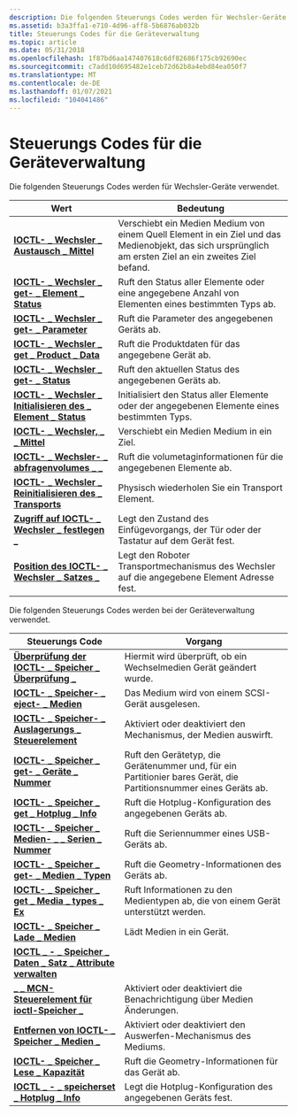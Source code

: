 ```yaml
---
description: Die folgenden Steuerungs Codes werden für Wechsler-Geräte verwendet.
ms.assetid: b3a3ffa1-e710-4d96-aff8-5b6876ab032b
title: Steuerungs Codes für die Geräteverwaltung
ms.topic: article
ms.date: 05/31/2018
ms.openlocfilehash: 1f87bd6aa147407618c6df82686f175cb92690ec
ms.sourcegitcommit: c7add10d695482e1ceb72d62b8a4ebd84ea050f7
ms.translationtype: MT
ms.contentlocale: de-DE
ms.lasthandoff: 01/07/2021
ms.locfileid: "104041486"
---
```

# <a name="device-management-control-codes"></a>Steuerungs Codes für die Geräteverwaltung

Die folgenden Steuerungs Codes werden für Wechsler-Geräte verwendet.



| Wert                                                                                          | Bedeutung                                                                                                                                              |
|------------------------------------------------------------------------------------------------|------------------------------------------------------------------------------------------------------------------------------------------------------|
| [**IOCTL- \_ Wechsler \_ Austausch \_ Mittel**](/windows/desktop/api/WinIoCtl/ni-winioctl-ioctl_changer_exchange_medium)                      | Verschiebt ein Medien Medium von einem Quell Element in ein Ziel und das Medienobjekt, das sich ursprünglich am ersten Ziel an ein zweites Ziel befand. |
| [**IOCTL- \_ Wechsler \_ get- \_ Element \_ Status**](/windows/desktop/api/WinIoCtl/ni-winioctl-ioctl_changer_get_element_status)               | Ruft den Status aller Elemente oder eine angegebene Anzahl von Elementen eines bestimmten Typs ab.                                                         |
| [**IOCTL- \_ Wechsler \_ get- \_ Parameter**](/windows/desktop/api/WinIoCtl/ni-winioctl-ioctl_changer_get_parameters)                        | Ruft die Parameter des angegebenen Geräts ab.                                                                                                    |
| [**IOCTL- \_ Wechsler \_ get \_ Product \_ Data**](/windows/desktop/api/WinIoCtl/ni-winioctl-ioctl_changer_get_product_data)                   | Ruft die Produktdaten für das angegebene Gerät ab.                                                                                                 |
| [**IOCTL- \_ Wechsler \_ get- \_ Status**](/windows/desktop/api/WinIoCtl/ni-winioctl-ioctl_changer_get_status)                                | Ruft den aktuellen Status des angegebenen Geräts ab.                                                                                                |
| [**IOCTL- \_ Wechsler \_ Initialisieren des \_ Element \_ Status**](/windows/desktop/api/WinIoCtl/ni-winioctl-ioctl_changer_initialize_element_status) | Initialisiert den Status aller Elemente oder der angegebenen Elemente eines bestimmten Typs.                                                               |
| [**IOCTL- \_ Wechsler, \_ \_ Mittel**](/windows/desktop/api/WinIoCtl/ni-winioctl-ioctl_changer_move_medium)                              | Verschiebt ein Medien Medium in ein Ziel.                                                                                                             |
| [**IOCTL- \_ Wechsler- \_ abfragenvolumes \_ \_**](/windows/desktop/api/WinIoCtl/ni-winioctl-ioctl_changer_query_volume_tags)                 | Ruft die volumetaginformationen für die angegebenen Elemente ab.                                                                                     |
| [**IOCTL- \_ Wechsler \_ Reinitialisieren des \_ Transports**](/windows/desktop/api/WinIoCtl/ni-winioctl-ioctl_changer_reinitialize_transport)        | Physisch wiederholen Sie ein Transport Element.                                                                                                         |
| [**Zugriff auf IOCTL- \_ Wechsler \_ festlegen \_**](/windows/desktop/api/WinIoCtl/ni-winioctl-ioctl_changer_set_access)                                | Legt den Zustand des Einfügevorgangs, der Tür oder der Tastatur auf dem Gerät fest.                                                                                   |
| [**Position des IOCTL- \_ Wechsler \_ Satzes \_**](/windows/desktop/api/WinIoCtl/ni-winioctl-ioctl_changer_set_position)                            | Legt den Roboter Transportmechanismus des Wechsler auf die angegebene Element Adresse fest.                                                                     |



 

Die folgenden Steuerungs Codes werden bei der Geräteverwaltung verwendet.



| Steuerungs Code                                                                                      | Vorgang                                                                                                    |
|---------------------------------------------------------------------------------------------------|--------------------------------------------------------------------------------------------------------------|
| [**Überprüfung der IOCTL- \_ Speicher \_ Überprüfung \_**](/windows/desktop/api/WinIoCtl/ni-winioctl-ioctl_storage_check_verify)                               | Hiermit wird überprüft, ob ein Wechselmedien Gerät geändert wurde.                                                               |
| [**IOCTL- \_ Speicher- \_ eject- \_ Medien**](/windows/desktop/api/WinIoCtl/ni-winioctl-ioctl_storage_eject_media)                                 | Das Medium wird von einem SCSI-Gerät ausgelesen.                                                                             |
| [**IOCTL- \_ Speicher- \_ Auslagerungs \_ Steuerelement**](/windows/desktop/api/WinIoCtl/ni-winioctl-ioctl_storage_ejection_control)                       | Aktiviert oder deaktiviert den Mechanismus, der Medien auswirft.                                                         |
| [**IOCTL- \_ Speicher \_ get- \_ Geräte \_ Nummer**](/windows/desktop/api/WinIoCtl/ni-winioctl-ioctl_storage_get_device_number)                    | Ruft den Gerätetyp, die Gerätenummer und, für ein Partitionier bares Gerät, die Partitionsnummer eines Geräts ab. |
| [**IOCTL- \_ Speicher \_ get \_ Hotplug \_ Info**](/windows/desktop/api/WinIoCtl/ni-winioctl-ioctl_storage_get_hotplug_info)                      | Ruft die Hotplug-Konfiguration des angegebenen Geräts ab.                                                 |
| [**IOCTL- \_ Speicher \_ Medien- \_ \_ Serien \_ Nummer**](/windows/desktop/api/WinIoCtl/ni-winioctl-ioctl_storage_get_media_serial_number)       | Ruft die Seriennummer eines USB-Geräts ab.                                                                 |
| [**IOCTL- \_ Speicher \_ get- \_ Medien \_ Typen**](/windows/desktop/api/WinIoCtl/ni-winioctl-ioctl_storage_get_media_types)                        | Ruft die Geometry-Informationen des Geräts ab.                                                            |
| [**IOCTL- \_ Speicher \_ get \_ Media \_ types \_ Ex**](/windows/desktop/api/WinIoCtl/ni-winioctl-ioctl_storage_get_media_types_ex)                 | Ruft Informationen zu den Medientypen ab, die von einem Gerät unterstützt werden.                                        |
| [**IOCTL- \_ Speicher \_ Lade \_ Medien**](/windows/desktop/api/WinIoCtl/ni-winioctl-ioctl_storage_load_media)                                   | Lädt Medien in ein Gerät.                                                                                   |
| [**IOCTL \_ - \_ Speicher \_ Daten \_ Satz \_ Attribute verwalten**](/windows/desktop/api/WinIoCtl/ni-winioctl-ioctl_storage_manage_data_set_attributes) |                                                                                                              |
| [**\_ \_ MCN-Steuerelement für ioctl-Speicher \_**](/windows/desktop/api/WinIoCtl/ni-winioctl-ioctl_storage_mcn_control)                                 | Aktiviert oder deaktiviert die Benachrichtigung über Medien Änderungen.                                                               |
| [**Entfernen von IOCTL- \_ Speicher \_ Medien \_**](/windows/desktop/api/WinIoCtl/ni-winioctl-ioctl_storage_media_removal)                             | Aktiviert oder deaktiviert den Auswerfen-Mechanismus des Mediums.                                                               |
| [**IOCTL- \_ Speicher \_ Lese \_ Kapazität**](/windows/desktop/api/WinIoCtl/ni-winioctl-ioctl_storage_read_capacity)                             | Ruft die Geometry-Informationen für das Gerät ab.                                                           |
| [**IOCTL \_ - \_ speicherset \_ Hotplug \_ Info**](/windows/desktop/api/WinIoCtl/ni-winioctl-ioctl_storage_set_hotplug_info)                      | Legt die Hotplug-Konfiguration des angegebenen Geräts fest.                                                      |



 

 

 



